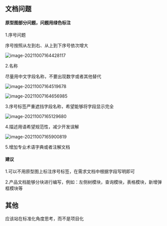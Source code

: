 ## 文档问题

#### 原型图部分问题，问题用绿色标注

1.序号问题

序号按照从左到右、从上到下序号依次增大

![image-20211007164428117](C:\Users\62624\AppData\Roaming\Typora\typora-user-images\image-20211007164428117.png)

2.名称

尽量用中文字段名称，不要出现数字或者其他替代

![image-20211007164519678](C:\Users\62624\AppData\Roaming\Typora\typora-user-images\image-20211007164519678.png)

![image-20211007164656985](C:\Users\62624\AppData\Roaming\Typora\typora-user-images\image-20211007164656985.png)

3.序号标签严重遮挡字段名称，希望能够将字段显示完全

![image-20211007165129680](C:\Users\62624\AppData\Roaming\Typora\typora-user-images\image-20211007165129680.png)

4.描述用语希望规范性，减少开发误解

![image-20211007165900819](C:\Users\62624\AppData\Roaming\Typora\typora-user-images\image-20211007165900819.png)

5.增加专业术语字典或者注解文档

#### 建议

1.可以不用原型图上标注序号标签，在需求文档中根据字段写明即可

2.产品文档能够分块进行编写，例如：左侧树模块，查询模块，表格模块，新增弹框模块等



## 其他

应该站在标准化角度思考，而不是项目化

